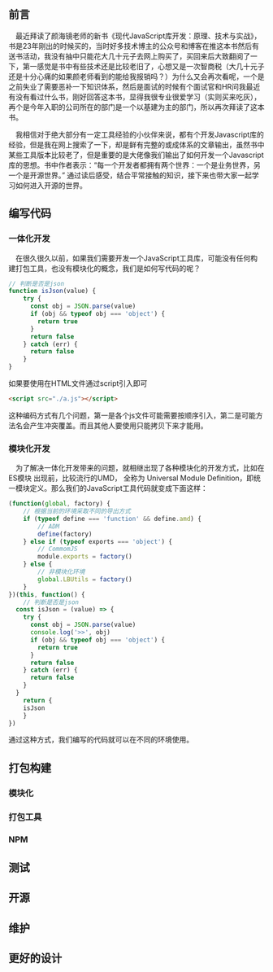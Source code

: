 ## 前言

&emsp;最近拜读了颜海镜老师的新书《现代JavaScript库开发：原理、技术与实战》，书是23年刚出的时候买的，当时好多技术博主的公众号和博客在推这本书然后有送书活动，我没有抽中只能花大几十元子去网上购买了，买回来后大致翻阅了一下，第一感觉是书中有些技术还是比较老旧了，心想又是一次智商税（大几十元子还是十分心痛的如果颜老师看到的能给我报销吗？）为什么又会再次看呢，一个是之前失业了需要恶补一下知识体系，然后是面试的时候有个面试官和HR问我最近有没有看过什么书，刚好回答这本书，显得我很专业很爱学习（实则买来吃灰），再个是今年入职的公司所在的部门是一个以基建为主的部门，所以再次拜读了这本书。

&emsp;我相信对于绝大部分有一定工具经验的小伙伴来说，都有个开发Javascript库的经验，但是我在网上搜索了一下，却是鲜有完整的或成体系的文章输出，虽然书中某些工具版本比较老了，但是重要的是大佬像我们输出了如何开发一个Javascript库的思想。书中作者表示：“每一个开发者都拥有两个世界：一个是业务世界，另一个是开源世界。” 通过读后感受，结合平常接触的知识，接下来也带大家一起学习如何进入开源的世界。


## 编写代码


### 一体化开发

&emsp;在很久很久以前，如果我们需要开发一个JavaScript工具库，可能没有任何构建打包工具，也没有模块化的概念，我们是如何写代码的呢？

```js
// 判断是否是json
function isJson(value) {
	try {
	  const obj = JSON.parse(value)
	  if (obj && typeof obj === 'object') {
	    return true
	  }
	  return false
	} catch (err) {
	  return false
	}
}
```

如果要使用在HTML文件通过script引入即可

```html
<script src="./a.js"></script> 
```

这种编码方式有几个问题，第一是各个js文件可能需要按顺序引入，第二是可能方法名会产生冲突覆盖。而且其他人要使用只能拷贝下来才能用。


### 模块化开发

&emsp;为了解决一体化开发带来的问题，就相继出现了各种模块化的开发方式，比如在 ES模块 出现前，比较流行的UMD， 全称为 Universal Module Definition，即统一模块定义。那么我们的JavaScript工具代码就变成下面这样：

```js
(function(global, factory) {
	// 根据当前的环境采取不同的导出方式
	if (typeof define === 'function' && define.amd) {
		// ADM
		define(factory)
	} else if (typeof exports === 'object') {
		// CommomJS
		module.exports = factory()
	} else {
		// 非模块化环境
		global.LBUtils = factory()
	}
})(this, function() {
	// 判断是否是json
  const isJson = (value) => {
    try {
      const obj = JSON.parse(value)
      console.log('>>', obj)
      if (obj && typeof obj === 'object') {
        return true
      }
      return false
    } catch (err) {
      return false
    }
  }
	return {
    isJson
	}
})
```

通过这种方式，我们编写的代码就可以在不同的环境使用。


## 打包构建

### 模块化

### 打包工具

### NPM


## 测试

## 开源


## 维护

## 更好的设计
